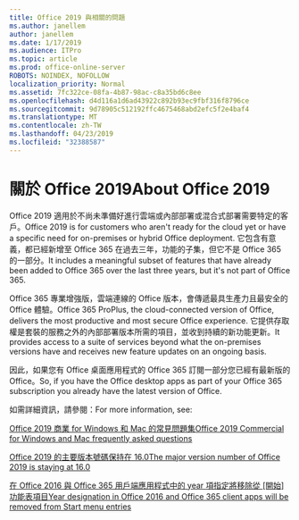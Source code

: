 ```yaml
---
title: Office 2019 與相關的問題
ms.author: janellem
author: janellem
ms.date: 1/17/2019
ms.audience: ITPro
ms.topic: article
ms.prod: office-online-server
ROBOTS: NOINDEX, NOFOLLOW
localization_priority: Normal
ms.assetid: 7fc322ce-08fa-4b87-98ac-c8a35bd6c8ee
ms.openlocfilehash: d4d116a1d6ad43922c892b93ec9fbf316f8796ce
ms.sourcegitcommit: 9d78905c512192ffc4675468abd2efc5f2e4baf4
ms.translationtype: MT
ms.contentlocale: zh-TW
ms.lasthandoff: 04/23/2019
ms.locfileid: "32388587"
---
```

# <a name="about-office-2019"></a><span data-ttu-id="73eb7-102">關於 Office 2019</span><span class="sxs-lookup"><span data-stu-id="73eb7-102">About Office 2019</span></span>

<span data-ttu-id="73eb7-103">Office 2019 適用於不尚未準備好進行雲端或內部部署或混合式部署需要特定的客戶。</span><span class="sxs-lookup"><span data-stu-id="73eb7-103">Office 2019 is for customers who aren't ready for the cloud yet or have a specific need for on-premises or hybrid Office deployment.</span></span> <span data-ttu-id="73eb7-104">它包含有意義，都已經新增至 Office 365 在過去三年，功能的子集，但它不是 Office 365 的一部分。</span><span class="sxs-lookup"><span data-stu-id="73eb7-104">It includes a meaningful subset of features that have already been added to Office 365 over the last three years, but it's not part of Office 365.</span></span>
  
<span data-ttu-id="73eb7-105">Office 365 專業增強版，雲端連線的 Office 版本，會傳遞最具生產力且最安全的 Office 體驗。</span><span class="sxs-lookup"><span data-stu-id="73eb7-105">Office 365 ProPlus, the cloud-connected version of Office, delivers the most productive and most secure Office experience.</span></span> <span data-ttu-id="73eb7-106">它提供存取權是套裝的服務之外的內部部署版本所需的項目，並收到持續的新功能更新。</span><span class="sxs-lookup"><span data-stu-id="73eb7-106">It provides access to a suite of services beyond what the on-premises versions have and receives new feature updates on an ongoing basis.</span></span>
  
<span data-ttu-id="73eb7-107">因此，如果您有 Office 桌面應用程式的 Office 365 訂閱一部分您已經有最新版的 Office。</span><span class="sxs-lookup"><span data-stu-id="73eb7-107">So, if you have the Office desktop apps as part of your Office 365 subscription you already have the latest version of Office.</span></span>
  
<span data-ttu-id="73eb7-108">如需詳細資訊，請參閱：</span><span class="sxs-lookup"><span data-stu-id="73eb7-108">For more information, see:</span></span>
  
[<span data-ttu-id="73eb7-109">Office 2019 商業 for Windows 和 Mac 的常見問題集</span><span class="sxs-lookup"><span data-stu-id="73eb7-109">Office 2019 Commercial for Windows and Mac frequently asked questions</span></span>](https://support.microsoft.com/help/4133312)
  
[<span data-ttu-id="73eb7-110">Office 2019 的主要版本號碼保持在 16.0</span><span class="sxs-lookup"><span data-stu-id="73eb7-110">The major version number of Office 2019 is staying at 16.0</span></span>](https://docs.microsoft.com/deployoffice/office2019/overview)
  
<span data-ttu-id="73eb7-111">[在 Office 2016 與 Office 365 用戶端應用程式中的 year 項指定將移除從 [開始] 功能表項目](https://support.office.com/article/8fe5e052-76d2-49de-af30-2e84ed3da907?wt.mc_id=Alchemy_ClientDIA)</span><span class="sxs-lookup"><span data-stu-id="73eb7-111">[Year designation in Office 2016 and Office 365 client apps will be removed from Start menu entries](https://support.office.com/article/8fe5e052-76d2-49de-af30-2e84ed3da907?wt.mc_id=Alchemy_ClientDIA)</span></span>
  


